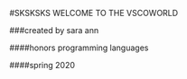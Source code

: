 #SKSKSKS WELCOME TO THE VSCOWORLD

###created by sara ann

####honors programming languages

####spring 2020
